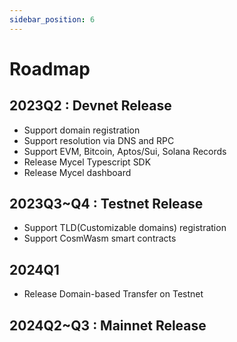 ```yaml
---
sidebar_position: 6
---
```


# Roadmap

## 2023Q2 : Devnet Release

- Support domain registration
- Support resolution via DNS and RPC
- Support EVM, Bitcoin, Aptos/Sui, Solana Records
- Release Mycel Typescript SDK
- Release Mycel dashboard

## 2023Q3~Q4 : Testnet Release

- Support TLD(Customizable domains) registration
- Support CosmWasm smart contracts

## 2024Q1

- Release Domain-based Transfer on Testnet

## 2024Q2~Q3 : Mainnet Release
